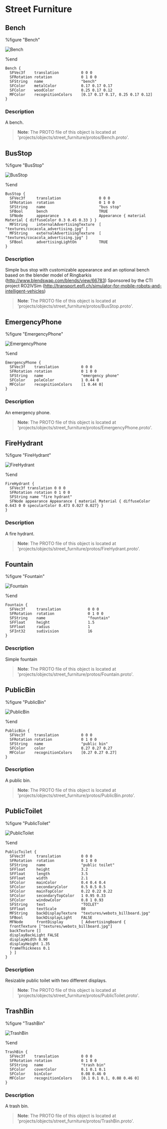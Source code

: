 # Street Furniture

## Bench

%figure "Bench"

![Bench](images/street_furniture/Bench/model.png)

%end

```
Bench {
  SFVec3f    translation          0 0 0
  SFRotation rotation             0 1 0 0
  SFString   name                 "bench"
  SFColor    metalColor           0.17 0.17 0.17
  SFColor    woodColor            0.25 0.17 0.12
  MFColor    recognitionColors    [0.17 0.17 0.17, 0.25 0.17 0.12]
}
```

### Description

A bench.

> **Note**: The PROTO file of this object is located at 'projects/objects/street_furniture/protos/Bench.proto'.

## BusStop

%figure "BusStop"

![BusStop](images/street_furniture/BusStop/model.png)

%end

```
BusStop {
  SFVec3f     translation                 0 0 0
  SFRotation  rotation                    0 1 0 0
  SFString    name                        "bus stop"
  SFBool      bench                       TRUE
  SFNode      appearance                  Appearance { material Material { diffuseColor 0.3 0.45 0.33 } }
  MFString    internalAdvertisingTexture  [ "textures/cocacola_advertising.jpg" ]
  MFString    externalAdvertisingTexture  [ "textures/cocacola_advertising.jpg" ]
  SFBool      advertisingLightOn          TRUE
}
```

### Description

Simple bus stop with customizable appearance and an optional bench
based on the blender model of Ringbarkis (http://www.blendswap.com/blends/view/66783)
Sponsored by the CTI project RO2IVSim (http://transport.epfl.ch/simulator-for-mobile-robots-and-intelligent-vehicles)

> **Note**: The PROTO file of this object is located at 'projects/objects/street_furniture/protos/BusStop.proto'.

## EmergencyPhone

%figure "EmergencyPhone"

![EmergencyPhone](images/street_furniture/EmergencyPhone/model.png)

%end

```
EmergencyPhone {
  SFVec3f    translation          0 0 0
  SFRotation rotation             0 1 0 0
  SFString   name                 "emergency phone"
  SFColor    poleColor            1 0.44 0
  MFColor    recognitionColors    [1 0.44 0]
}
```

### Description

An emergency phone.

> **Note**: The PROTO file of this object is located at 'projects/objects/street_furniture/protos/EmergencyPhone.proto'.

## FireHydrant

%figure "FireHydrant"

![FireHydrant](images/street_furniture/FireHydrant/model.png)

%end

```
FireHydrant {
  SFVec3f translation 0 0 0
  SFRotation rotation 0 1 0 0
  SFString name "fire hydrant"
  SFNode appearance Appearance { material Material { diffuseColor 0.643 0 0 specularColor 0.473 0.027 0.027} }
}
```

### Description

A fire hydrant.

> **Note**: The PROTO file of this object is located at 'projects/objects/street_furniture/protos/FireHydrant.proto'.

## Fountain

%figure "Fountain"

![Fountain](images/street_furniture/Fountain/model.png)

%end

```
Fountain {
  SFVec3f     translation            0 0 0
  SFRotation  rotation               0 1 0 0
  SFString    name                   "fountain"
  SFFloat     height                 1.5
  SFFloat     radius                 1
  SFInt32     sudivision             16
}
```

### Description

Simple fountain

> **Note**: The PROTO file of this object is located at 'projects/objects/street_furniture/protos/Fountain.proto'.

## PublicBin

%figure "PublicBin"

![PublicBin](images/street_furniture/PublicBin/model.png)

%end

```
PublicBin {
  SFVec3f    translation          0 0 0
  SFRotation rotation             0 1 0 0
  SFString   name                 "public bin"
  SFColor    color                0.27 0.27 0.27
  MFColor    recognitionColors    [0.27 0.27 0.27]
}
```

### Description

A public bin.

> **Note**: The PROTO file of this object is located at 'projects/objects/street_furniture/protos/PublicBin.proto'.

## PublicToilet

%figure "PublicToilet"

![PublicToilet](images/street_furniture/PublicToilet/model.png)

%end

```
PublicToilet {
  SFVec3f     translation         0 0 0
  SFRotation  rotation            0 1 0 0
  SFString    name                "public toilet"
  SFFloat     height              3.2
  SFFloat     length              3.5
  SFFloat     width               2.1
  SFColor     mainColor           0.4 0.4 0.4
  SFColor     secondaryColor      0.5 0.5 0.5
  SFColor     mainTopColor        0.22 0.22 0.22
  SFColor     secondaryTopColor   1 0.95 0.33
  SFColor     windowColor         0.8 1 0.93
  SFString    text                "TOILET"
  SFFloat     textScale           80
  MFString    backDisplayTexture  "textures/webots_billboard.jpg"
  SFBool      backDisplayLight    FALSE
  MFNode      frontDisplay        [ AdvertisingBoard {
  frontTexture ["textures/webots_billboard.jpg"]
  backTexture []
  displayBackLight FALSE
  displayWidth 0.90
  displayHeight 1.35
  frameThickness 0.1
  } ]
}
```

### Description

Resizable public toilet with two different displays.

> **Note**: The PROTO file of this object is located at 'projects/objects/street_furniture/protos/PublicToilet.proto'.

## TrashBin

%figure "TrashBin"

![TrashBin](images/street_furniture/TrashBin/model.png)

%end

```
TrashBin {
  SFVec3f    translation          0 0 0
  SFRotation rotation             0 1 0 0
  SFString   name                 "trash bin"
  SFColor    coverColor           0.1 0.1 0.1
  SFColor    binColor             0.08 0.46 0
  MFColor    recognitionColors    [0.1 0.1 0.1, 0.08 0.46 0]
}
```

### Description

A trash bin.

> **Note**: The PROTO file of this object is located at 'projects/objects/street_furniture/protos/TrashBin.proto'.

